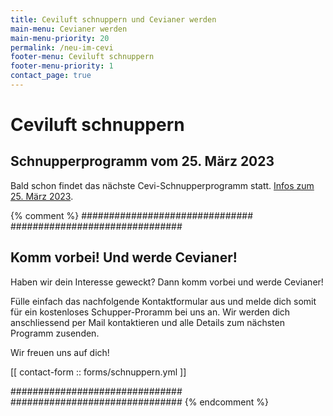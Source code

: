```yaml
---
title: Ceviluft schnuppern und Cevianer werden
main-menu: Cevianer werden
main-menu-priority: 20
permalink: /neu-im-cevi
footer-menu: Ceviluft schnuppern
footer-menu-priority: 1
contact_page: true
---
```


# Ceviluft schnuppern

## Schnupperprogramm vom 25. März 2023

Bald schon findet das nächste Cevi-Schnupperprogramm statt. [Infos zum 25. März 2023](/schnuppern).


{% comment %}
###############################
###############################


## Komm vorbei! Und werde Cevianer!

Haben wir dein Interesse geweckt? Dann komm vorbei und werde Cevianer!

Fülle einfach das nachfolgende Kontaktformular aus und melde dich somit für ein kostenloses Schupper-Proramm bei uns an.
Wir werden dich anschliessend per Mail kontaktieren und alle Details zum nächsten Programm zusenden.

Wir freuen uns auf dich!

[[ contact-form :: forms/schnuppern.yml ]]

###############################
###############################
{% endcomment %}
